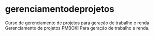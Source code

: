 # gerenciamentodeprojetos
Curso de gerenciamento de projetos para geração de trabalho e renda
Gerenciamento de projetos PMBOK!
Para geração de trabalho e renda.